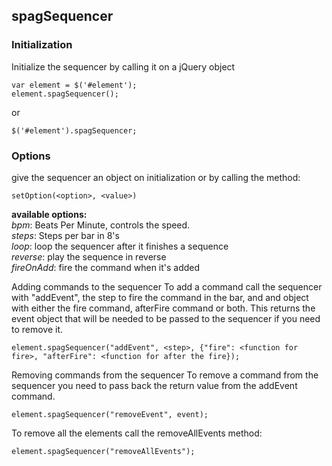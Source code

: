 ## spagSequencer

### Initialization

Initialize the sequencer by calling it on a jQuery object 

	var element = $('#element');
	element.spagSequencer();

or

	$('#element').spagSequencer;

### Options
give the sequencer an object on initialization or by calling the method:

	setOption(<option>, <value>)

**available options:**  
	*bpm*:			<integer>		Beats Per Minute, controls the speed.  
	*steps*:			<integer>		Steps per bar in 8's  
	*loop*:			<boolean>		loop the sequencer after it finishes a sequence  
	*reverse*:		<boolean>		play the sequence in reverse  
	*fireOnAdd*:		<boolean>		fire the command when it's added  

Adding commands to the sequencer
 To add a command call the sequencer with "addEvent", the step to fire the command in the bar, and and object
 with either the fire command, afterFire command or both.
 This returns the event object that will be needed to be passed to the sequencer if you need to remove it.

 	element.spagSequencer("addEvent", <step>, {"fire": <function for fire>, "afterFire": <function for after the fire});

Removing commands from the sequencer
 To remove a command from the sequencer you need to pass back the return value from the addEvent command.

	element.spagSequencer("removeEvent", event);
 
 To remove all the elements call the removeAllEvents method:
 
	element.spagSequencer("removeAllEvents");

